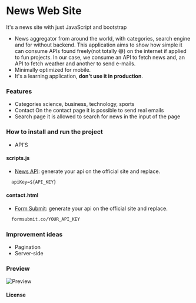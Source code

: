# News Web Site
It's a news site with just JavaScript and bootstrap

- News aggregator from around the world, with categories, search engine and for without backend. This application aims to show how simple it can consume APIs found freely(not totally 😅) on the internet if applied to fun projects. In our case, we consume an API to fetch news and, an API to fetch weather and another to send e-mails.
- Minimally optimized for mobile.
- It's a learning application, **don't use it in production**.

### Features
- Categories
  science, business, technology, sports
- Contact
  On the contact page it is possible to send real emails
- Search page
  it is allowed to search for news in the input of the page

### How to install and run the project

- API'S

#### scripts.js
- [News API](https://newsapi.org/): generate your api on the official site and replace.
```markdown
  apiKey=${API_KEY}
```
#### contact.html
- [Form Submit](https://formsubmit.co/): generate your api on the official site and replace.
```markdown
  formsubmit.co/YOUR_API_KEY
```

### Improvement ideas
- Pagination
- Server-side

### Preview
![Preview](https://github.com/Ulisses22/newsWebSite/blob/master/src/newsWebSitePreview.gif)

#### License
